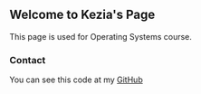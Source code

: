## Welcome to Kezia's Page

This page is used for Operating Systems course.

### Contact

You can see this code at my [GitHub](https://github.com/keziasulami/os201)
